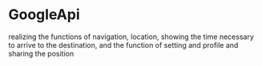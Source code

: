 # GoogleApi
realizing the functions of navigation, location, showing the time necessary to arrive to the destination, and the function of setting and profile and sharing the position
